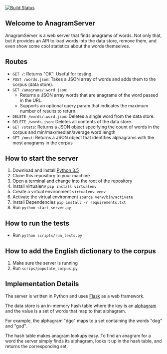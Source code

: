 [![Build Status](https://travis-ci.org/adrielklein/anagram-server.svg?branch=master)](https://travis-ci.org/adrielklein/anagram-server)

## Welcome to AnagramServer
AnagramServer is a web server that finds anagrams of words. Not only that, but it provides an API to load words into the data store, remove them, and even show some cool statistics about the words themselves.


## Routes
- `GET /`: Returns "OK". Useful for testing.
- `POST /words.json`: Takes a JSON array of words and adds them to the corpus (data store).
- `GET /anagrams/:word.json`:
  - Returns a JSON array words that are anagrams of the word passed in the URL.
  - Supports an optional query param that indicates the maximum number of results to return.
- `DELETE /words/:word.json`: Deletes a single word from the data store.
- `DELETE /words.json`: Deletes all contents of the data store.
- `GET /stats`:  Returns a JSON object specifying the count of words in the corpus and min/max/median/average word length
- `GET /most`: Returns a JSON object that identifies alphagrams with the most anagrams in the corpus

## How to start the server
1. Download and install [Python 3.5](https://www.python.org/downloads/release/python-350/)
1. Clone this repository to your machine
1. Open a terminal and change into the root of the repository
1. Install virtualenv `pip install virtualenv`
1. Create a virtual environment `virtualenv venv`
1. Activate the virtual environment `source venv/bin/activate`
1. Install Dependencies `pip install -r requirements.txt`
1. Run `python start_server.py`

## How to run the tests
- Run `python scripts/run_tests.py`

## How to add the English dictionary to the corpus
1. Make sure the server is running
1. Run `scrips/populate_corpus.py`

## Implementation Details

The server is written in Python and uses [Flask](http://flask.pocoo.org/) as a web framework.

The data store is an in-memory hash table where the key is an [alphagram](https://en.wikipedia.org/wiki/Alphagram) and the value is a set of words that map to that alphagram.

For example, the alphagram "dgo" maps to a set containing the words "dog" and "god".

The hash table makes anagram lookups easy. To find an anagram for a word the server simply finds its alphagram, looks it up in the hash table, and returns the corresponding set.
